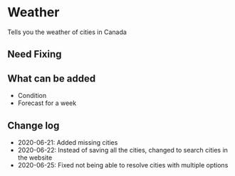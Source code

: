 # Weather
 Tells you the weather of cities in Canada

<h2>Need Fixing</h2> 

<h2>What can be added</h2>

<ul>
 <li>Condition</li>
 <li>Forecast for a week</li>
</ul>

<h2>Change log</h2>
<ul>
 <li>2020-06-21: Added missing cities</li>
 <li>2020-06-22: Instead of saving all the cities, changed to search cities in the website</li>
 <li>2020-06-25: Fixed not being able to resolve cities with multiple options
</ul>
